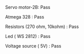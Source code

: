 Servo motor-2B: Pass

Atmega 328 : Pass

Resistors (270 ohm, 10kohm) : Pass

Led ( WS 2812) : Pass

Voltage source ( 5V) : Pass
